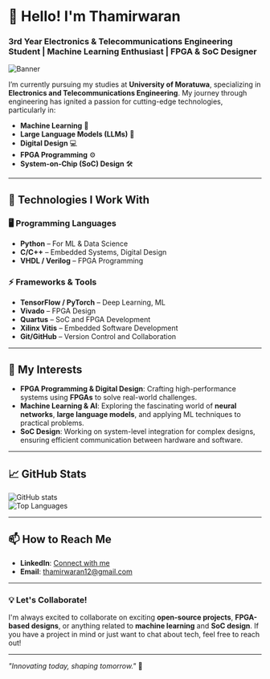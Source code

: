 # 👋 Hello! I'm Thamirwaran
### 3rd Year Electronics & Telecommunications Engineering Student | Machine Learning Enthusiast | FPGA & SoC Designer

![Banner](https://your-banner-link.com) <!-- Optional: Add a relevant banner image here -->

I’m currently pursuing my studies at **University of Moratuwa**, specializing in **Electronics and Telecommunications Engineering**. My journey through engineering has ignited a passion for cutting-edge technologies, particularly in:

- **Machine Learning** 🧠
- **Large Language Models (LLMs)** 🤖
- **Digital Design** 💻
- **FPGA Programming** ⚙️
- **System-on-Chip (SoC) Design** 🛠️

---

## 🔧 **Technologies I Work With**

### 🖥️ **Programming Languages**
- **Python** – For ML & Data Science
- **C/C++** – Embedded Systems, Digital Design
- **VHDL / Verilog** – FPGA Programming

### ⚡ **Frameworks & Tools**
- **TensorFlow / PyTorch** – Deep Learning, ML
- **Vivado** – FPGA Design
- **Quartus** – SoC and FPGA Development
- **Xilinx Vitis** – Embedded Software Development
- **Git/GitHub** – Version Control and Collaboration

---

## 🚀 **My Interests**

- **FPGA Programming & Digital Design**: Crafting high-performance systems using **FPGAs** to solve real-world challenges.
- **Machine Learning & AI**: Exploring the fascinating world of **neural networks**, **large language models**, and applying ML techniques to practical problems.
- **SoC Design**: Working on system-level integration for complex designs, ensuring efficient communication between hardware and software.

---

## 📈 **GitHub Stats**

![GitHub stats](https://github-readme-stats.vercel.app/api?username=Thamirwaran&show_icons=true&theme=radical)  
![Top Languages](https://github-readme-stats.vercel.app/api/top-langs/?username=Thamirwaran&layout=compact&theme=radical)

---

## 📫 **How to Reach Me**

- **LinkedIn**: [Connect with me](https://www.linkedin.com/in/thamirawaran)
- **Email**: [thamirwaran12@gmail.com](mailto:thamirwaran12@gmail.com)

---

### 💡 **Let's Collaborate!**

I'm always excited to collaborate on exciting **open-source projects**, **FPGA-based designs**, or anything related to **machine learning** and **SoC design**. If you have a project in mind or just want to chat about tech, feel free to reach out!

---

_"Innovating today, shaping tomorrow."_ 🌟
